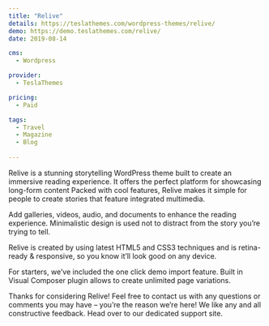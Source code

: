 ```yaml
---
title: "Relive"
details: https://teslathemes.com/wordpress-themes/relive/
demo: https://demo.teslathemes.com/relive/
date: 2019-08-14

cms: 
  - Wordpress

provider: 
  - TeslaThemes

pricing:
  - Paid

tags:
  - Travel
  - Magazine
  - Blog
  
---
```


Relive is a stunning storytelling WordPress theme built to create an immersive reading experience. It offers the perfect platform for showcasing long-form content  Packed with cool features, Relive makes it simple for people to create stories that feature integrated multimedia.

Add galleries, videos, audio, and documents to enhance the reading experience. Minimalistic design is used not to distract from the story you’re trying to tell.

Relive is created by using latest HTML5 and CSS3 techniques and is retina-ready & responsive, so you know it’ll look good on any device.

For starters, we’ve included the one click demo import feature. Built in Visual Composer plugin allows to create unlimited page variations.

Thanks for considering Relive! Feel free to contact us with any questions or comments you may have – you’re the reason we’re here! We like any and all constructive feedback. Head over to our dedicated support site.

